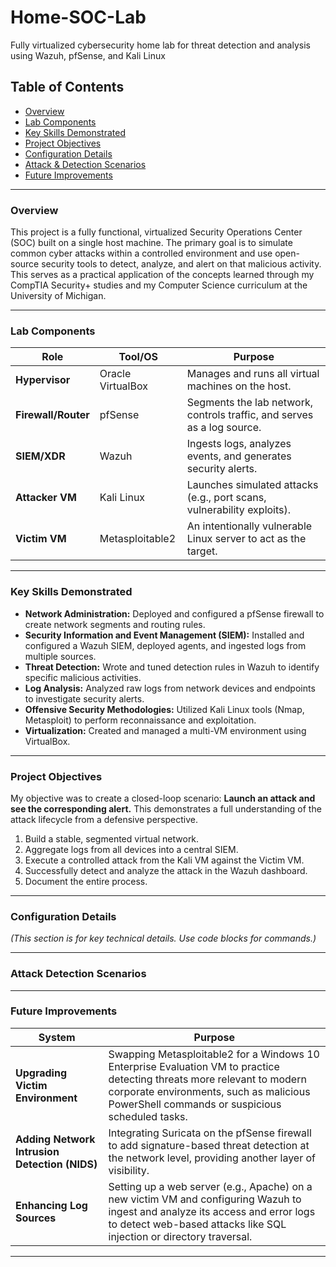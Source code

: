 # Home-SOC-Lab
Fully virtualized cybersecurity home lab for threat detection and analysis using Wazuh, pfSense, and Kali Linux

## Table of Contents
* [Overview](#overview)
* [Lab Components](#lab-components)
* [Key Skills Demonstrated](#key-skills-demonstrated)
* [Project Objectives](#project-objectives)
* [Configuration Details](#configuration-details)
* [Attack & Detection Scenarios](#attack--detection-scenarios)
* [Future Improvements](#future-improvements)

---

### Overview

This project is a fully functional, virtualized Security Operations Center (SOC) built on a single host machine. The primary goal is to simulate common cyber attacks within a controlled environment and use open-source security tools to detect, analyze, and alert on that malicious activity. This serves as a practical application of the concepts learned through my CompTIA Security+ studies and my Computer Science curriculum at the University of Michigan.

---

### Lab Components

| Role              | Tool/OS             | Purpose                                                                 |
|-------------------|---------------------|-------------------------------------------------------------------------|
| **Hypervisor**    | Oracle VirtualBox   | Manages and runs all virtual machines on the host.                      |
| **Firewall/Router** | pfSense             | Segments the lab network, controls traffic, and serves as a log source. |
| **SIEM/XDR**      | Wazuh               | Ingests logs, analyzes events, and generates security alerts.           |
| **Attacker VM**   | Kali Linux          | Launches simulated attacks (e.g., port scans, vulnerability exploits).  |
| **Victim VM**     | Metasploitable2     | An intentionally vulnerable Linux server to act as the target.          |

---

### Key Skills Demonstrated

*   **Network Administration:** Deployed and configured a pfSense firewall to create network segments and routing rules.
*   **Security Information and Event Management (SIEM):** Installed and configured a Wazuh SIEM, deployed agents, and ingested logs from multiple sources.
*   **Threat Detection:** Wrote and tuned detection rules in Wazuh to identify specific malicious activities.
*   **Log Analysis:** Analyzed raw logs from network devices and endpoints to investigate security alerts.
*   **Offensive Security Methodologies:** Utilized Kali Linux tools (Nmap, Metasploit) to perform reconnaissance and exploitation.
*   **Virtualization:** Created and managed a multi-VM environment using VirtualBox.

---

### Project Objectives

My objective was to create a closed-loop scenario: **Launch an attack and see the corresponding alert.** This demonstrates a full understanding of the attack lifecycle from a defensive perspective.

1.  Build a stable, segmented virtual network.
2.  Aggregate logs from all devices into a central SIEM.
3.  Execute a controlled attack from the Kali VM against the Victim VM.
4.  Successfully detect and analyze the attack in the Wazuh dashboard.
5.  Document the entire process.

---

### Configuration Details

*(This section is for key technical details. Use code blocks for commands.)*

---

### Attack Detection Scenarios



---

### Future Improvements

| System                                        | Purpose                                                                                                                                                                                                     | 
| --------------------------------------------- | -------------------------------------------------------------------------------------------------------------------------------------------------------------------------------------------------------- |
| **Upgrading Victim Environment** | Swapping Metasploitable2 for a Windows 10 Enterprise Evaluation VM to practice detecting threats more relevant to modern corporate environments, such as malicious PowerShell commands or suspicious scheduled tasks. |
| **Adding Network Intrusion Detection (NIDS)** | Integrating Suricata on the pfSense firewall to add signature-based threat detection at the network level, providing another layer of visibility. |
| **Enhancing Log Sources** | Setting up a web server (e.g., Apache) on a new victim VM and configuring Wazuh to ingest and analyze its access and error logs to detect web-based attacks like SQL injection or directory traversal. |

---
